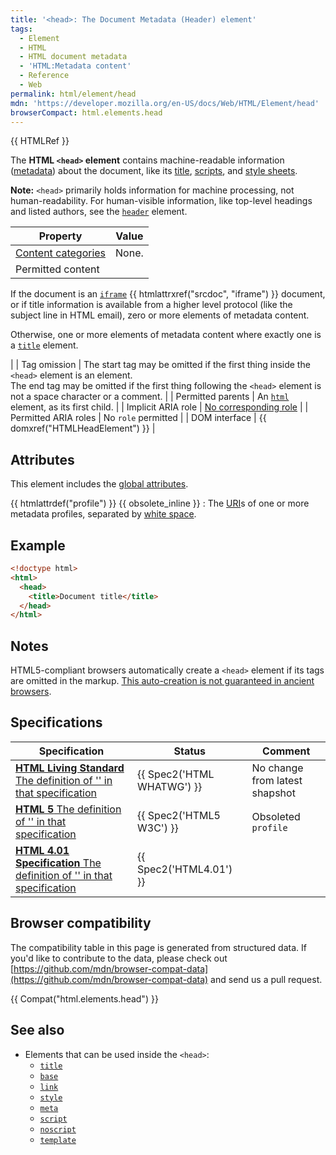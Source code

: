 ```yaml
---
title: '<head>: The Document Metadata (Header) element'
tags:
  - Element
  - HTML
  - HTML document metadata
  - 'HTML:Metadata content'
  - Reference
  - Web
permalink: html/element/head
mdn: 'https://developer.mozilla.org/en-US/docs/Web/HTML/Element/head'
browserCompact: html.elements.head
---
```

{{ HTMLRef }}

The **HTML `<head>` element** contains machine-readable information ([metadata](/glossary/metadata/)) about the document, like its [title](/html/element/title), [scripts](/html/element/script), and [style sheets](/html/element/style).

**Note:** `<head>` primarily holds information for machine processing, not human-readability. For human-visible information, like top-level headings and listed authors, see the [`header`](/html/element/header/) element.

| Property | Value |
| --- | --- |
| [Content categories](/html/content_categories) | None. |
| Permitted content | 
If the document is an [`iframe`](/html/element/iframe/) {{ htmlattrxref("srcdoc", "iframe") }} document, or if title information is available from a higher level protocol (like the subject line in HTML email), zero or more elements of metadata content.

Otherwise, one or more elements of metadata content where exactly one is a [`title`](/html/element/title/) element.

 |
| Tag omission | The start tag may be omitted if the first thing inside the `<head>` element is an element.  
The end tag may be omitted if the first thing following the `<head>` element is not a space character or a comment. |
| Permitted parents | An [`html`](/html/element/html/) element, as its first child. |
| Implicit ARIA role | [No corresponding role](https://www.w3.org/TR/html-aria/#dfn-no-corresponding-role) |
| Permitted ARIA roles | No `role` permitted |
| DOM interface | {{ domxref("HTMLHeadElement") }} |

## Attributes

This element includes the [global attributes](/html/global_attributes).

{{ htmlattrdef("profile") }} {{ obsolete_inline }}
: The [URI](/glossary/uri/)s of one or more metadata profiles, separated by [white space](/glossary/whitespace/).

## Example

```html
<!doctype html>
<html>
  <head>
    <title>Document title</title>
  </head>
</html>

```

## Notes

HTML5-compliant browsers automatically create a `<head>` element if its tags are omitted in the markup. [This auto-creation is not guaranteed in ancient browsers](https://www.stevesouders.com/blog/2010/05/12/autohead-my-first-browserscope-user-test/).

## Specifications

| Specification | Status | Comment |
| --- | --- | --- |
| [**HTML Living Standard** The definition of '<head>' in that specification](https://html.spec.whatwg.org/multipage/semantics.html#the-head-element) | {{ Spec2('HTML WHATWG') }} | No change from latest shapshot |
| [**HTML 5** The definition of '<head>' in that specification](https://www.w3.org/TR/html52/document-metadata.html#the-head-element) | {{ Spec2('HTML5 W3C') }} | Obsoleted `profile` |
| [**HTML 4.01 Specification** The definition of '<head>' in that specification](https://www.w3.org/TR/html401/struct/global.html#h-7.4.1) | {{ Spec2('HTML4.01') }} |  |

## Browser compatibility

The compatibility table in this page is generated from structured data. If you'd like to contribute to the data, please check out [https://github.com/mdn/browser-compat-data](https://github.com/mdn/browser-compat-data) and send us a pull request.

{{ Compat("html.elements.head") }}

## See also

-   Elements that can be used inside the `<head>`:
    -   [`title`](/html/element/title/)
    -   [`base`](/html/element/base/)
    -   [`link`](/html/element/link/)
    -   [`style`](/html/element/style/)
    -   [`meta`](/html/element/meta/)
    -   [`script`](/html/element/script/)
    -   [`noscript`](/html/element/noscript/)
    -   [`template`](/html/element/template/)